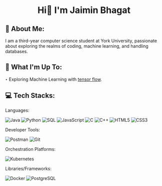
<h1 align="center">Hi👋  I'm Jaimin Bhagat</h1>


💫 About Me:
---------------------
  I am a third-year computer science student at York University, passionate about exploring the realms of coding, 
  machine learning, and handling databases.


🚀 What I'm Up To:
---------------------

  ‣ Exploring Machine Learning with [tensor flow](https://www.tensorflow.org/).



💻 Tech Stacks:
---------------------


Languages:

![Java](https://img.shields.io/badge/Java-ED8B00?style=for-the-badge&logo=java&logoColor=white)
![Python](https://img.shields.io/badge/Python-FFD43B?style=for-the-badge&logo=python&logoColor=blue)
![SQL](https://img.shields.io/badge/SQL-005C84?style=for-the-badge&logo=sqlite&logoColor=white)
![JavaScript](https://img.shields.io/badge/JavaScript-323330?style=for-the-badge&logo=javascript&logoColor=F7DF1E)
![C](https://img.shields.io/badge/C-00599C?style=for-the-badge&logo=c&logoColor=white)
![C++](https://img.shields.io/badge/C%2B%2B-00599C?style=for-the-badge&logo=c%2B%2B&logoColor=white&labelColor=purple)
![HTML5](https://img.shields.io/badge/HTML5-FF5733?style=for-the-badge&logo=html5&logoColor=white)
![CSS3](https://img.shields.io/badge/CSS3-2965F1?style=for-the-badge&logo=css3&logoColor=white)


Developer Tools:

![Postman](https://img.shields.io/badge/Postman-FF5733?style=for-the-badge&logo=postman&logoColor=white)
![Git](https://img.shields.io/badge/Git-EDEDED?style=for-the-badge&logo=git&logoColor=F05032)

Orchestration Platforms:

![Kubernetes](https://img.shields.io/badge/Kubernetes-0E76A8?style=for-the-badge&logo=kubernetes&logoColor=white)

Libraries/Frameworks:

![Docker](https://img.shields.io/badge/Docker-2496ED?style=for-the-badge&logo=docker&logoColor=white)
![PostgreSQL](https://img.shields.io/badge/PostgreSQL-336791?style=for-the-badge&logo=postgresql&logoColor=white)

